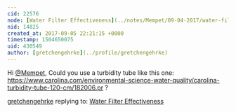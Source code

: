 ```yaml
---
cid: 22576
node: [Water Filter Effectiveness](../notes/Mempet/09-04-2017/water-filter-effectiveness)
nid: 14825
created_at: 2017-09-05 22:21:15 +0000
timestamp: 1504650075
uid: 430549
author: [gretchengehrke](../profile/gretchengehrke)
---
```


Hi [@Mempet](/profile/Mempet), Could you use a turbidity tube like this one: https://www.carolina.com/environmental-science-water-quality/carolina-turbidity-tube-120-cm/182006.pr ? 

[gretchengehrke](../profile/gretchengehrke) replying to: [Water Filter Effectiveness](../notes/Mempet/09-04-2017/water-filter-effectiveness)

